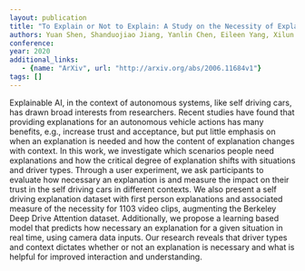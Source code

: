 ```yaml
---
layout: publication
title: "To Explain or Not to Explain: A Study on the Necessity of Explanations for Autonomous Vehicles"
authors: Yuan Shen, Shanduojiao Jiang, Yanlin Chen, Eileen Yang, Xilun Jin, Yuliang Fan, Katie Driggs Campbell
conference: 
year: 2020
additional_links: 
   - {name: "ArXiv", url: "http://arxiv.org/abs/2006.11684v1"}
tags: []
---
```

Explainable AI, in the context of autonomous systems, like self driving cars,
has drawn broad interests from researchers. Recent studies have found that
providing explanations for an autonomous vehicle actions has many benefits,
e.g., increase trust and acceptance, but put little emphasis on when an
explanation is needed and how the content of explanation changes with context.
In this work, we investigate which scenarios people need explanations and how
the critical degree of explanation shifts with situations and driver types.
Through a user experiment, we ask participants to evaluate how necessary an
explanation is and measure the impact on their trust in the self driving cars
in different contexts. We also present a self driving explanation dataset with
first person explanations and associated measure of the necessity for 1103
video clips, augmenting the Berkeley Deep Drive Attention dataset.
Additionally, we propose a learning based model that predicts how necessary an
explanation for a given situation in real time, using camera data inputs. Our
research reveals that driver types and context dictates whether or not an
explanation is necessary and what is helpful for improved interaction and
understanding.